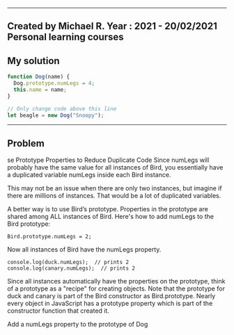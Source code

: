 ------
Created by Michael R. Year : 2021 - 20/02/2021 Personal learning courses
------

## My solution

```javascript
function Dog(name) {
  Dog.prototype.numLegs = 4;
  this.name = name;
}

// Only change code above this line
let beagle = new Dog("Snoopy");
```
---

## Problem
se Prototype Properties to Reduce Duplicate Code
Since numLegs will probably have the same value for all instances of Bird, you essentially have a duplicated variable numLegs inside each Bird instance.

This may not be an issue when there are only two instances, but imagine if there are millions of instances. That would be a lot of duplicated variables.

A better way is to use Bird’s prototype. Properties in the prototype are shared among ALL instances of Bird. Here's how to add numLegs to the Bird prototype:
```
Bird.prototype.numLegs = 2;
```
Now all instances of Bird have the numLegs property.
```
console.log(duck.numLegs);  // prints 2
console.log(canary.numLegs);  // prints 2
```
Since all instances automatically have the properties on the prototype, think of a prototype as a "recipe" for creating objects. Note that the prototype for duck and canary is part of the Bird constructor as Bird.prototype. Nearly every object in JavaScript has a prototype property which is part of the constructor function that created it.

Add a numLegs property to the prototype of Dog
